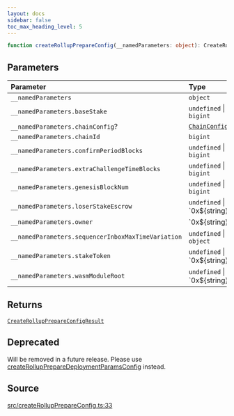 ```yaml
---
layout: docs
sidebar: false
toc_max_heading_level: 5
---
```


```ts
function createRollupPrepareConfig(__namedParameters: object): CreateRollupPrepareConfigResult
```

## Parameters

| Parameter | Type |
| :------ | :------ |
| `__namedParameters` | `object` |
| `__namedParameters.baseStake` | `undefined` \| `bigint` |
| `__namedParameters.chainConfig`? | [`ChainConfig`](../../types/ChainConfig/type-aliases/ChainConfig.md) |
| `__namedParameters.chainId` | `bigint` |
| `__namedParameters.confirmPeriodBlocks` | `undefined` \| `bigint` |
| `__namedParameters.extraChallengeTimeBlocks` | `undefined` \| `bigint` |
| `__namedParameters.genesisBlockNum` | `undefined` \| `bigint` |
| `__namedParameters.loserStakeEscrow` | `undefined` \| \`0x$\{string\}\` |
| `__namedParameters.owner` | \`0x$\{string\}\` |
| `__namedParameters.sequencerInboxMaxTimeVariation` | `undefined` \| `object` |
| `__namedParameters.stakeToken` | `undefined` \| \`0x$\{string\}\` |
| `__namedParameters.wasmModuleRoot` | `undefined` \| \`0x$\{string\}\` |

## Returns

[`CreateRollupPrepareConfigResult`](../type-aliases/CreateRollupPrepareConfigResult.md)

## Deprecated

Will be removed in a future release. Please use [createRollupPrepareDeploymentParamsConfig](../../createRollupPrepareDeploymentParamsConfig/functions/createRollupPrepareDeploymentParamsConfig.md) instead.

## Source

[src/createRollupPrepareConfig.ts:33](https://github.com/OffchainLabs/arbitrum-orbit-sdk/blob/27c24d61cdc7e62a81af29bd04f39d5a3549ecb3/src/createRollupPrepareConfig.ts#L33)

